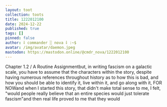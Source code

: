 ```yaml
---
layout: toot
collection: toots
title: 1222012100
date: 2024-12-22
published: true
tags: []
pinned: false
author: ⸸ commander ░ nova ⸸ :~$
avatar: /img/avatar/daemon.jpeg
mastodon: https://mastodon.online/@cmdr_nova/1222012100
---
```


Chapter 1.2 / A Routine Assignmentbut, in writing fascism on a galactic scale, you have to assume that the characters within the story, despite having numerous references throughout history as to how this is bad, and how you should be able to identify it, live within it, and go along with it, FOR NOWand when I started this story, that didn't make total sense to me, I felt, "would people really believe that an entire species would just tolerate fascism"and then real life proved to me that they would
